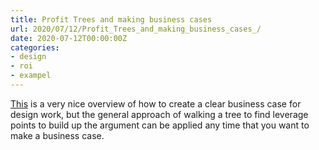 ```yaml
---
title: Profit Trees and making business cases 
url: 2020/07/12/Profit_Trees_and_making_business_cases_/
date: 2020-07-12T00:00:00Z
categories:
- design
- roi
- exampel
---
```


[This](https://www.invisionapp.com/inside-design/estimate-roi-design-work/) is a very nice overview of how to create a clear business case for design work, but the general approach of walking a tree to find leverage points to build up the argument can be applied any time that you want to make a business case. 

